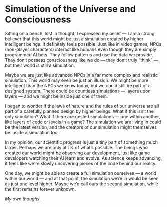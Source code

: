 # Simulation of the Universe and Consciousness

Sitting on a bench, lost in thought, I expressed my belief — I am a strong believer that this world might be just a simulation created by higher intelligent beings. It definitely feels possible. Just like in video games, NPCs (non-player characters) interact like humans even though they are simply programmed AI bots. They follow patterns and use the data we provide. They don’t possess consciousness like we do — they don’t truly “think” — but their world is still a simulation.

Maybe we are just like advanced NPCs in a far more complex and realistic simulation. This world may even be just an illusion. We might be more intelligent than the NPCs we know today, but we could still be part of a designed system. There could be countless simulations — layers upon layers — and we might be inside just one of them.

I began to wonder if the laws of nature and the rules of our universe are all part of a carefully planned design by higher beings. What if this isn’t the only simulation? What if there are nested simulations — one within another, like layers of code or levels in a game? The simulation we are living in could be the latest version, and the creators of our simulation might themselves be inside a simulation too.

In my opinion, our scientific progress is just a tiny part of something much larger. Perhaps we are only at 1% of what’s possible. The beings who created our world might be observing our development, just like game developers watching their AI learn and evolve. As science keeps advancing, it feels like we're slowly uncovering pieces of the code behind our reality.

One day, we might be able to create a full simulation ourselves — a world within our world — and at that point, the simulation we’re in would be seen as just one level higher. Maybe we’d call ours the second simulation, while the first remains forever unknown.

*My own thoughs.*
